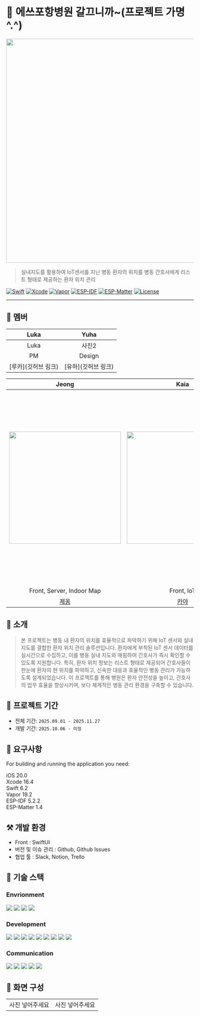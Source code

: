 # 🚀 에쓰포항병원 갈끄니까~(프로젝트 가명^.^)
<img width="600" src="https://github.com/user-attachments/assets/2e26c562-99ad-48a6-bbcd-f850c1ad434c" />

> 실내지도를 활용하여 IoT센서를 지닌 병동 환자의 위치를 병동 간호사에게 리스트 형태로 제공하는 환자 위치 관리

[![Swift](https://img.shields.io/badge/Swift-6.2-orange.svg)]()
[![Xcode](https://img.shields.io/badge/Xcode-16.4-blue.svg)]()
[![Vapor](https://img.shields.io/badge/Vapor-19.2-purple.svg)]()
[![ESP-IDF](https://img.shields.io/badge/ESP_IDF-5.4.2-red.svg)]()
[![ESP-Matter](https://img.shields.io/badge/ESP_Matter-1.4-026CDF.svg)]()
[![License](https://img.shields.io/badge/license-MIT-green.svg)]()

---

## 👥 멤버
| Luka | Yuha |
|:------:|:------:|
| Luka | 사진2 |
| PM | Design |
| [루카](깃허브 링크) | [유하](깃허브 링크) |

| Jeong | Kaia | One | Anne |
|:------:|:------:|:------:|:------:|
| <img src="https://github.com/user-attachments/assets/a1584790-a4be-403c-aca4-8677a4844379" width="300"> | <img src="https://github.com/user-attachments/assets/f8dcc3a9-86a8-4ef6-bec1-5839c4a16a4b" width="300"> | <img width="711" height="520" alt="스크린샷 2025-10-16 오후 8 00 30" src="https://github.com/user-attachments/assets/b5f2ac8e-0e51-4370-b223-46b248cdf196" /> | <img src="https://i.redd.it/who-do-you-think-will-win-in-an-eating-contest-mitsuri-vs-v0-3sgw4emtbylb1.jpg?width=540&format=pjpg&auto=webp&s=41837e189f6ddc53f965df3d04f91135a4e8b192" width="300"> |
| Front, Server, Indoor Map | Front, IoT | IoT | Front, IoT |
| [제옹](https://github.com/JEONG-J) | [카야](https://github.com/gahyejeon) | [원](https://github.com/GthingkingG) | [앤](http://naver.com) |

## 📱 소개
> 본 프로젝트는 병동 내 환자의 위치를 효율적으로 파악하기 위해 IoT 센서와 실내 지도를 결합한 환자 위치 관리 솔루션입니다. 환자에게 부착된 IoT 센서 데이터를 실시간으로 수집하고, 이를 병동 실내 지도와 매핑하여 간호사가 즉시 확인할 수 있도록 지원합니다.
특히, 환자 위치 정보는 리스트 형태로 제공되어 간호사들이 한눈에 환자의 현 위치를 파악하고, 신속한 대응과 효율적인 병동 관리가 가능하도록 설계되었습니다.
이 프로젝트를 통해 병원은 환자 안전성을 높이고, 간호사의 업무 효율을 향상시키며, 보다 체계적인 병동 관리 환경을 구축할 수 있습니다.

## 📆 프로젝트 기간
- 전체 기간: `2025.09.01 - 2025.11.27`
- 개발 기간: `2025.10.06 - 미정`

## 🤔 요구사항
For building and running the application you need:

iOS 20.0 <br>
Xcode 16.4 <br>
Swift 6.2 <br>
Vapor 19.2 <br>
ESP-IDF 5.2.2 <br>
ESP-Matter 1.4

## ⚒️ 개발 환경
* Front : SwiftUI
* 버전 및 이슈 관리 : Github, Github Issues
* 협업 툴 : Slack, Notion, Trello


## 🔎 기술 스택
### Envrionment
<div align="left">
<img src="https://img.shields.io/badge/git-%23F05033.svg?style=for-the-badge&logo=git&logoColor=white" />
<img src="https://img.shields.io/badge/github-%23121011.svg?style=for-the-badge&logo=github&logoColor=white" />
<img src="https://img.shields.io/badge/SPM-FA7343?style=for-the-badge&logo=swift&logoColor=white" />
  <img src="https://img.shields.io/badge/esphome-000000?style=for-the-badge&logo=esphome&logoColor=white" />
</div>

### Development
<div align="left">
<img src="https://img.shields.io/badge/Xcode-007ACC?style=for-the-badge&logo=Xcode&logoColor=white" />
<img src="https://img.shields.io/badge/swift-F05138?style=for-the-badge&logo=swift&logoColor=white" />
<img src="https://img.shields.io/badge/SwiftUI-42A5F5?style=for-the-badge&logo=swift&logoColor=white" />
<img src="https://img.shields.io/badge/Alamofire-FF5722?style=for-the-badge&logo=swift&logoColor=white" />
<img src="https://img.shields.io/badge/Moya-8A4182?style=for-the-badge&logo=swift&logoColor=white" />
<img src="https://img.shields.io/badge/Kingfisher-0F92F3?style=for-the-badge&logo=swift&logoColor=white" />
<img src="https://img.shields.io/badge/Combine-FF2D55?style=for-the-badge&logo=apple&logoColor=white" />
<img src="https://img.shields.io/badge/vapor-0D0D0D?style=for-the-badge&logo=vapor&logoColor=white" />
<img src="https://img.shields.io/badge/espressif-E7352C?style=for-the-badge&logo=espressif&logoColor=white" />
</div>

### Communication
<div align="left">
<img src="https://img.shields.io/badge/Miro-050038.svg?style=for-the-badge&logo=Miro&logoColor=white" />
<img src="https://img.shields.io/badge/Notion-000000.svg?style=for-the-badge&logo=Notion&logoColor=white" />
<img src="https://img.shields.io/badge/trello-13ADC7?style=for-the-badge&logo=trello&logoColor=white" />
<img src="https://img.shields.io/badge/slack-4A154B?style=for-the-badge&logo=slack&logoColor=white" />
<img src="https://img.shields.io/badge/Figma-F24E1E?style=for-the-badge&logo=Figma&logoColor=white" />
</div>

## 📱 화면 구성
<table>
  <tr>
    <td>
      사진 넣어주세요
    </td>
    <td>
      사진 넣어주세요
    </td>
   
  </tr>
</table>
